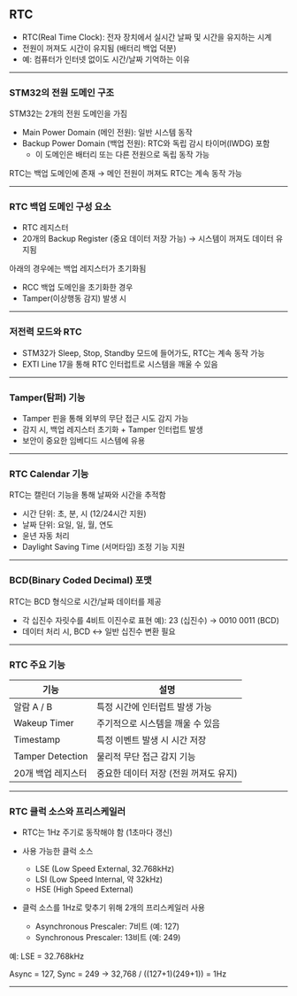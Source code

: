 ## RTC
- RTC(Real Time Clock): 전자 장치에서 실시간 날짜 및 시간을 유지하는 시계
- 전원이 꺼져도 시간이 유지됨 (배터리 백업 덕분)
- 예: 컴퓨터가 인터넷 없이도 시간/날짜 기억하는 이유
***
### STM32의 전원 도메인 구조
STM32는 2개의 전원 도메인을 가짐
- Main Power Domain (메인 전원): 일반 시스템 동작
- Backup Power Domain (백업 전원): RTC와 독립 감시 타이머(IWDG) 포함
  - 이 도메인은 배터리 또는 다른 전원으로 독립 동작 가능
    
RTC는 백업 도메인에 존재 → 메인 전원이 꺼져도 RTC는 계속 동작 가능
***
### RTC 백업 도메인 구성 요소
- RTC 레지스터
- 20개의 Backup Register (중요 데이터 저장 가능)
→ 시스템이 꺼져도 데이터 유지됨

아래의 경우에는 백업 레지스터가 초기화됨
- RCC 백업 도메인을 초기화한 경우
- Tamper(이상행동 감지) 발생 시
***
### 저전력 모드와 RTC
- STM32가 Sleep, Stop, Standby 모드에 들어가도, RTC는 계속 동작 가능
- EXTI Line 17을 통해 RTC 인터럽트로 시스템을 깨울 수 있음
***
### Tamper(탐퍼) 기능
- Tamper 핀을 통해 외부의 무단 접근 시도 감지 가능
- 감지 시, 백업 레지스터 초기화 + Tamper 인터럽트 발생
- 보안이 중요한 임베디드 시스템에 유용
***
### RTC Calendar 기능
RTC는 캘린더 기능을 통해 날짜와 시간을 추적함
- 시간 단위: 초, 분, 시 (12/24시간 지원)
- 날짜 단위: 요일, 일, 월, 연도
- 윤년 자동 처리
- Daylight Saving Time (서머타임) 조정 기능 지원
***
### BCD(Binary Coded Decimal) 포맷
RTC는 BCD 형식으로 시간/날짜 데이터를 제공
- 각 십진수 자릿수를 4비트 이진수로 표현
    예): 23 (십진수) → 0010 0011 (BCD)
- 데이터 처리 시, BCD ↔ 일반 십진수 변환 필요
***
### RTC 주요 기능
기능 | 설명
--|--
알람 A / B | 특정 시간에 인터럽트 발생 가능
Wakeup Timer | 주기적으로 시스템을 깨울 수 있음
Timestamp | 특정 이벤트 발생 시 시간 저장
Tamper Detection | 물리적 무단 접근 감지 기능
20개 백업 레지스터 | 중요한 데이터 저장 (전원 꺼져도 유지)
***
### RTC 클럭 소스와 프리스케일러
- RTC는 1Hz 주기로 동작해야 함 (1초마다 갱신)

- 사용 가능한 클럭 소스
  - LSE (Low Speed External, 32.768kHz)
  - LSI (Low Speed Internal, 약 32kHz)
  - HSE (High Speed External)

- 클럭 소스를 1Hz로 맞추기 위해 2개의 프리스케일러 사용
  - Asynchronous Prescaler: 7비트 (예: 127)
  - Synchronous Prescaler: 13비트 (예: 249)

예: LSE = 32.768kHz

Async = 127, Sync = 249 → 32,768 / ((127+1)(249+1)) = 1Hz
***




